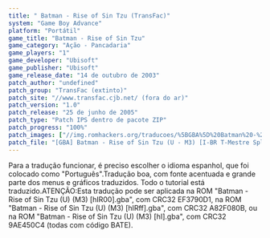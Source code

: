 ```yaml
---
title: " Batman - Rise of Sin Tzu (TransFac)"
system: "Game Boy Advance"
platform: "Portátil"
game_title: "Batman - Rise of Sin Tzu"
game_category: "Ação - Pancadaria"
game_players: "1"
game_developer: "Ubisoft"
game_publisher: "Ubisoft"
game_release_date: "14 de outubro de 2003"
patch_author: "undefined"
patch_group: "TransFac (extinto)"
patch_site: "//www.transfac.cjb.net/ (fora do ar)"
patch_version: "1.0"
patch_release: "25 de junho de 2005"
patch_type: "Patch IPS dentro de pacote ZIP"
patch_progress: "100%"
patch_images: ["//img.romhackers.org/traducoes/%5BGBA%5D%20Batman%20-%20Rise%20of%20Sin%20Tzu%20-%20TransFac%20-%201.png","//img.romhackers.org/traducoes/%5BGBA%5D%20Batman%20-%20Rise%20of%20Sin%20Tzu%20-%20TransFac%20-%202.png","//img.romhackers.org/traducoes/%5BGBA%5D%20Batman%20-%20Rise%20of%20Sin%20Tzu%20-%20TransFac%20-%203.png"]
patch_file: "[GBA] Batman - Rise of Sin Tzu (U - M3) [I-BR T-Mestre Splinter e Goku SSJ4 G-TransFac V-1.0 P-100% A-2005].zip"
---
```

Para a tradução funcionar, é preciso escolher o idioma espanhol, que foi colocado como "Português".Tradução boa, com fonte acentuada e grande parte dos menus e gráficos traduzidos. Todo o tutorial está traduzido.ATENÇÃO:Esta tradução pode ser aplicada na ROM "Batman - Rise of Sin Tzu (U) (M3) [hIR00].gba", com CRC32 EF3790D1, na ROM "Batman - Rise of Sin Tzu (U) (M3) [hIRff].gba", com CRC32 A82F080B, ou na ROM "Batman - Rise of Sin Tzu (U) (M3) [hI].gba", com CRC32 9AE450C4 (todas com código BATE).